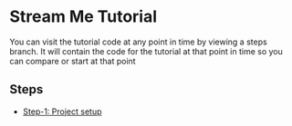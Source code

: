 # Stream Me Tutorial

You can visit the tutorial code at any point in time by viewing a steps branch. It will contain the code for the tutorial at that point in time so you can compare or start at that point

## Steps

- [Step-1: Project setup](https://github.com/dunatron/stream-me/tree/step-1-project-setup)
